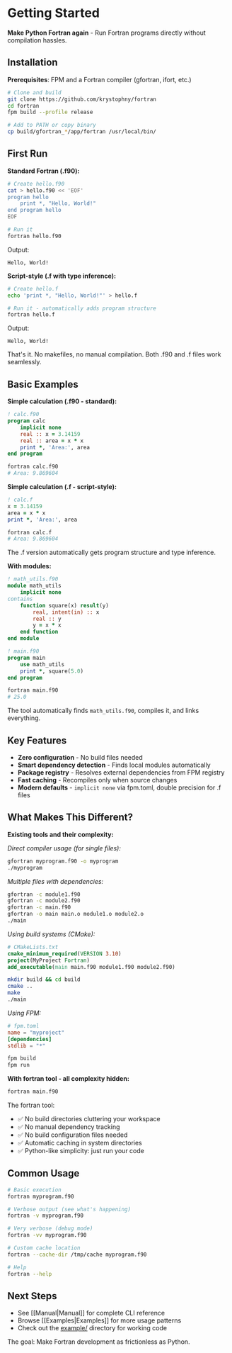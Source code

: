 # Getting Started

**Make Python Fortran again** - Run Fortran programs directly without compilation hassles.

## Installation

**Prerequisites**: FPM and a Fortran compiler (gfortran, ifort, etc.)

```bash
# Clone and build
git clone https://github.com/krystophny/fortran
cd fortran
fpm build --profile release

# Add to PATH or copy binary
cp build/gfortran_*/app/fortran /usr/local/bin/
```

## First Run

**Standard Fortran (.f90):**
```bash
# Create hello.f90
cat > hello.f90 << 'EOF'
program hello
    print *, "Hello, World!"
end program hello
EOF

# Run it
fortran hello.f90
```

Output:
```
Hello, World!
```

**Script-style (.f with type inference):**
```bash
# Create hello.f
echo 'print *, "Hello, World!"' > hello.f

# Run it - automatically adds program structure
fortran hello.f
```

Output:
```
Hello, World!
```

That's it. No makefiles, no manual compilation. Both .f90 and .f files work seamlessly.

## Basic Examples

**Simple calculation (.f90 - standard):**
```fortran
! calc.f90
program calc
    implicit none
    real :: x = 3.14159
    real :: area = x * x  
    print *, 'Area:', area
end program
```

```bash
fortran calc.f90
# Area: 9.869604
```

**Simple calculation (.f - script-style):**
```fortran
! calc.f
x = 3.14159
area = x * x  
print *, 'Area:', area
```

```bash
fortran calc.f
# Area: 9.869604
```

The .f version automatically gets program structure and type inference.

**With modules:**
```fortran
! math_utils.f90  
module math_utils
    implicit none
contains
    function square(x) result(y)
        real, intent(in) :: x
        real :: y
        y = x * x
    end function
end module

! main.f90
program main
    use math_utils
    print *, square(5.0)
end program
```

```bash
fortran main.f90
# 25.0
```

The tool automatically finds `math_utils.f90`, compiles it, and links everything.

## Key Features

- **Zero configuration** - No build files needed
- **Smart dependency detection** - Finds local modules automatically  
- **Package registry** - Resolves external dependencies from FPM registry
- **Fast caching** - Recompiles only when source changes
- **Modern defaults** - `implicit none` via fpm.toml, double precision for .f files

## What Makes This Different?

**Existing tools and their complexity:**

*Direct compiler usage (for single files):*
```bash
gfortran myprogram.f90 -o myprogram
./myprogram
```

*Multiple files with dependencies:*
```bash
gfortran -c module1.f90
gfortran -c module2.f90  
gfortran -c main.f90
gfortran -o main main.o module1.o module2.o
./main
```

*Using build systems (CMake):*
```cmake
# CMakeLists.txt
cmake_minimum_required(VERSION 3.10)
project(MyProject Fortran)
add_executable(main main.f90 module1.f90 module2.f90)
```
```bash
mkdir build && cd build
cmake ..
make
./main
```

*Using FPM:*
```toml
# fpm.toml
name = "myproject"
[dependencies]
stdlib = "*"
```
```bash
fpm build
fpm run
```

**With fortran tool - all complexity hidden:**
```bash
fortran main.f90
```

The fortran tool:
- ✅ No build directories cluttering your workspace
- ✅ No manual dependency tracking
- ✅ No build configuration files needed
- ✅ Automatic caching in system directories
- ✅ Python-like simplicity: just run your code

## Common Usage

```bash
# Basic execution
fortran myprogram.f90

# Verbose output (see what's happening)
fortran -v myprogram.f90

# Very verbose (debug mode)  
fortran -vv myprogram.f90

# Custom cache location
fortran --cache-dir /tmp/cache myprogram.f90

# Help
fortran --help
```

## Next Steps

- See [[Manual|Manual]] for complete CLI reference
- Browse [[Examples|Examples]] for more usage patterns
- Check out the [example/](example/) directory for working code

The goal: Make Fortran development as frictionless as Python.
